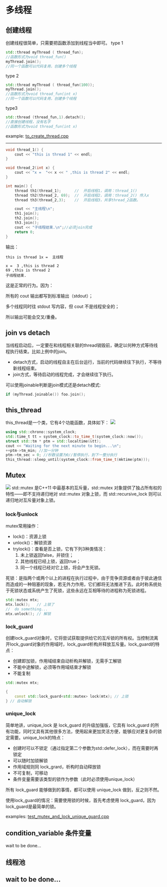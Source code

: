 # 多线程

## 创建线程
创建线程很简单，只需要把函数添加到线程当中即可。
type 1
```cpp
std::thread myThread ( thread_fun);
//函数形式为void thread_fun()
myThread.join();
//同一个函数可以代码复用，创建多个线程
```

type 2
```cpp
std::thread myThread ( thread_fun(100));
myThread.join();
//函数形式为void thread_fun(int x)
//同一个函数可以代码复用，创建多个线程
```

type3
```cpp
std::thread (thread_fun,1).detach();
//直接创建线程，没有名字
//函数形式为void thread_fun(int x)
```
example:      [to_create_thread.cpp](to_create_thread.cpp)

---
```cpp
void thread_1() {
    cout << "this is thread 1" << endl;
}

void thread_2(int x) {
    cout << "x =  "<< x << " ,this is thread 2" << endl;
}

int main() {
    thread th1(thread_1);      //  开启线程1，调用：thread_1()
    thread th2(thread_2, 69);  //  开启线程2，调用：thread_2() 传入x
    thread th3(thread_2,3);    //  开启线程3，共享thread_2函数。

    cout << "主线程\n";
    th1.join();
    th2.join();
    th3.join();
    cout << "子线程结束.\n";//必须join完成
    return 0;
}
```
输出：
```SHELL
this is thread 1x =  主线程

x =  3 ,this is thread 2
69 ,this is thread 2
子线程结束.
```
这是正常的行为。因为：

所有的 cout 输出都写到标准输出（stdout）；

多个线程同时往 stdout 写内容，但 cout 不是线程安全的；

所以输出可能会交叉/重叠。


## join vs detach
当线程启动后，一定要在和线程相关联的thread销毁前，确定以何种方式等待线程执行结束。比如上例中的join。

- detach方式，启动的线程自主在后台运行，当前的代码继续往下执行，不等待新线程结束。
- join方式，等待启动的线程完成，才会继续往下执行。

可以使用joinable判断是join模式还是detach模式:
```cpp
if (myThread.joinable()) foo.join();
```

## this_thread
this_thread是一个类，它有4个功能函数，具体如下：
![](https://i0.hdslb.com/bfs/new_dyn/f826ca100d093104e2627480d690628b29529286.jpg@674w_228h_1e_1c.webp)

```cpp
using std::chrono::system_clock;
std::time_t tt = system_clock::to_time_t(system_clock::now());
struct std::tm * ptm = std::localtime(&tt);
cout << "Waiting for the next minute to begin...\n";
++ptm->tm_min; //加一分钟
ptm->tm_sec = 0; //秒数设置为0//暂停执行，到下一整分执行
this_thread::sleep_until(system_clock::from_time_t(mktime(ptm)));
```

## Mutex
![](https://i0.hdslb.com/bfs/new_dyn/13c13ac10917a3ce0290b0f467549b2129529286.jpg@1052w_!web-dynamic.avif)
std::mutex 是C++11 中最基本的互斥量，std::mutex 对象提供了独占所有权的特性——即不支持递归地对 std::mutex 对象上锁，而 std::recursive_lock 则可以递归地对互斥量对象上锁。

### lock与unlock
mutex常用操作：

- lock()：资源上锁
- unlock()：解锁资源
- trylock()：查看是否上锁，它有下列3种类情况：
    1. 未上锁返回false，并锁住；
    2. 其他线程已经上锁，返回true；
    3. 同一个线程已经对它上锁，将会产生死锁。

死锁：是指两个或两个以上的进程在执行过程中，由于竞争资源或者由于彼此通信而造成的一种阻塞的现象，若无外力作用，它们都将无法推进下去。此时称系统处于死锁状态或系统产生了死锁，这些永远在互相等待的进程称为死锁进程。
```cpp
std::mutex mtx;  
mtx.lock();   // 上锁了
//  do something...   
mtx.unlock(); // 解锁
```

### lock_guard
创建lock_guard对象时，它将尝试获取提供给它的互斥锁的所有权。当控制流离开lock_guard对象的作用域时，lock_guard析构并释放互斥量。lock_guard的特点：
- 创建即加锁，作用域结束自动析构并解锁，无需手工解锁
- 不能中途解锁，必须等作用域结束才解锁
- 不能复制

```CPP
std::mutex mtx;  

{
    const std::lock_guard<std::mutex> lock(mtx); // 上锁
} // 自动解锁

```

### unique_lock
简单地讲，unique_lock 是 lock_guard 的升级加强版，它具有 lock_guard 的所有功能，同时又具有其他很多方法，使用起来更加灵活方便，能够应对更复杂的锁定需要。unique_lock的特点：
- 创建时可以不锁定（通过指定第二个参数为std::defer_lock），而在需要时再锁定
- 可以随时加锁解锁
- 作用域规则同 lock_grard，析构时自动释放锁
- 不可复制，可移动
- 条件变量需要该类型的锁作为参数（此时必须使用unique_lock）


所有 lock_guard 能够做到的事情，都可以使用 unique_lock 做到，反之则不然。

使用lock_guard的情况：需要使用锁的时候，首先考虑使用 lock_guard，因为lock_guard是最简单的锁。

examples: [test_mutex_and_lock_unique_guard.cpp](test_mutex_and_lock_unique_guard.cpp)

## condition_variable 条件变量
wait to be done...
## 线程池
wait to be done...
---